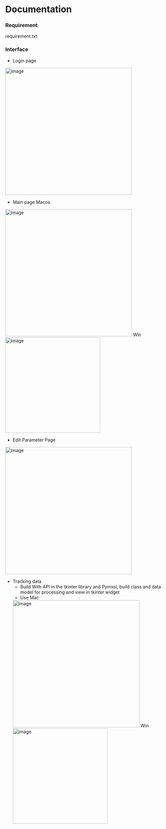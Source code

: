 # Documentation

### Requirement

requirement.txt
  
### Interface

- Login page

<img width="400" alt="image" src ="https://github.com/DatMinhLeChon/CE_GUI/assets/93373784/09648b41-b345-4cbe-a6b1-32b762067086">

- Main page
  Macos
<img width="400" alt="image" src="https://github.com/DatMinhLeChon/CE.P3_LASER.Py/assets/93373784/23f07b6f-5eaf-43c6-b438-e07109da4fe9">
  Win
<img width="300" alt="image" src="https://github.com/DatMinhLeChon/CE_P3.GUI/assets/93373784/6e40dfde-e85e-4d32-8a73-af7619054dee">

- Edit Parameter Page
<img width="400" alt="image" src="https://github.com/DatMinhLeChon/CE_P3.GUI/assets/93373784/e3928e47-1f28-4149-b9f2-d7dccef77c92">

- Tracking data
  * Build
  With API in the tkinter library and Pymssl, build class and data model for processing and view in tkinter widget
  * Use
  Mac
  <img width="400" alt="image" src="https://github.com/DatMinhLeChon/CE.P3_LASER.Py/assets/93373784/3d010900-cb1d-4721-99a9-193f64b29a82">
  Win
  <img width="300" alt="image" src="https://github.com/DatMinhLeChon/CE_P3.GUI/assets/93373784/f695831f-9bf3-4e5c-a877-346f551ee86a">

  
